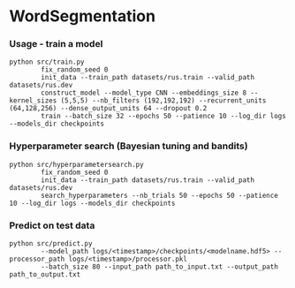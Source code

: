 # WordSegmentation

### Usage - train a model
```commandline
python src/train.py
        fix_random_seed 0
        init_data --train_path datasets/rus.train --valid_path datasets/rus.dev
        construct_model --model_type CNN --embeddings_size 8 --kernel_sizes (5,5,5) --nb_filters (192,192,192) --recurrent_units (64,128,256) --dense_output_units 64 --dropout 0.2
        train --batch_size 32 --epochs 50 --patience 10 --log_dir logs --models_dir checkpoints
```

### Hyperparameter search (Bayesian tuning and bandits)
```commandline
python src/hyperparametersearch.py
        fix_random_seed 0
        init_data --train_path datasets/rus.train --valid_path datasets/rus.dev
        search_hyperparameters --nb_trials 50 --epochs 50 --patience 10 --log_dir logs --models_dir checkpoints
```

### Predict on test data
```commandline
python src/predict.py
        --model_path logs/<timestamp>/checkpoints/<modelname.hdf5> --processor_path logs/<timestamp>/processor.pkl
        --batch_size 80 --input_path path_to_input.txt --output_path path_to_output.txt
```
